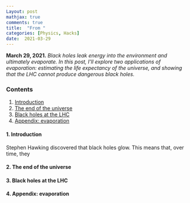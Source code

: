 ```yaml
---
Layout: post
mathjax: true
comments: true
title:  "From "
categories: [Physics, Hacks]
date:  2021-03-29
---
```


**March 29, 2021.** *Black holes leak energy into the environment and
  ultimately evaporate. In this post, I'll explore two applications of
  evaporation: estimating the life expectancy of the universe, and
  showing that the LHC cannot produce dangerous black holes.*

### Contents

1. <a href="#sec-1">Introduction</a>
2. <a href="#sec-2">The end of the universe</a>
3. <a href="#sec-3">Black holes at the LHC</a>
4. <a href="#sec-A">Appendix: evaporation</a>

#### 1. Introduction<a id="sec-1" name="sec-1"></a>

Stephen Hawking discovered that black holes glow.
This means that, over time, they 

#### 2. The end of the universe<a id="sec-2" name="sec-2"></a>

#### 3. Black holes at the LHC<a id="sec-3" name="sec-3"></a>

#### 4. Appendix: evaporation<a id="sec-3" name="sec-3"></a>

